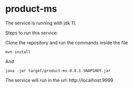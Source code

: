 # product-ms

The service is running with jdk 11.

Steps to run this service:

Clone the repository and run the commands inside the file
```
mvn install
```
And
```
java -jar target/product-ms-0.0.1-SNAPSHOT.jar
```

The service will run in the url: http://localhost:9999
